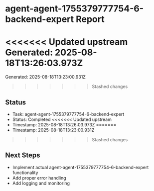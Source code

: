 # agent-agent-1755379777754-6-backend-expert Report

<<<<<<< Updated upstream
Generated: 2025-08-18T13:26:03.973Z
=======
Generated: 2025-08-18T13:23:00.931Z
>>>>>>> Stashed changes

## Status
- Task: agent-agent-1755379777754-6-backend-expert
- Status: Completed
<<<<<<< Updated upstream
- Timestamp: 2025-08-18T13:26:03.973Z
=======
- Timestamp: 2025-08-18T13:23:00.931Z
>>>>>>> Stashed changes

## Next Steps
- Implement actual agent-agent-1755379777754-6-backend-expert functionality
- Add proper error handling
- Add logging and monitoring
